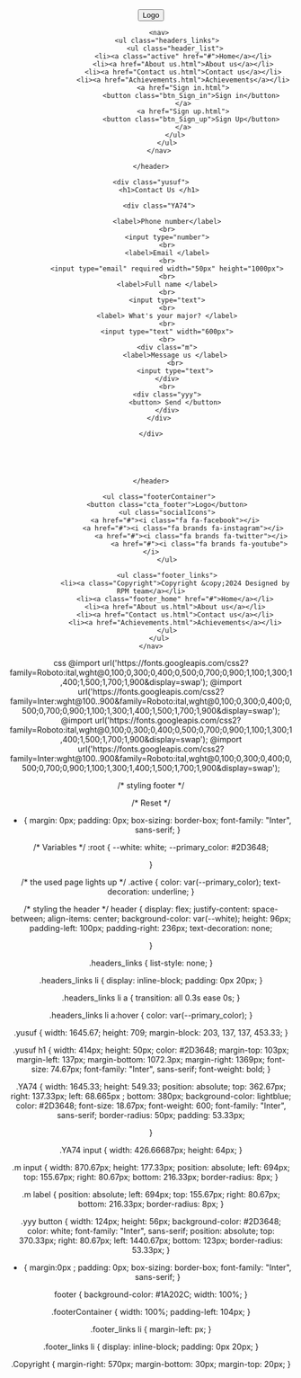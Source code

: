 <html>

<head>
    <meta charset="utf-8">
    <meta http-equiv="X-UA-Compatible" content="IE=edge">
    <title>Rpm</title>
    <meta name="description" content="">
    <meta name="viewport" content="width=device-width, initial-scale=1">
    <link rel="stylesheet" href="Header.css">
    <link rel="stylesheet" href="https://cdnjs.cloudflare.com/ajax/libs/font-awesome/4.7.0/css/font-awesome.min.css">
    <link rel="stylesheet" href="Styles/Header.css">
    <link rel="stylesheet" href="Styles/Footer.css">
    <link rel="stylesheet" href="Styles/Buttons.css">
    <link rel="stylesheet" href="Styles/Card.css">
    <link rel="stylesheet" href="Styles/Typography.css">
    <link rel="stylesheet" href="css/suii.css">
    <link rel="preconnect" href="https://fonts.googleapis.com">
    <link rel="preconnect" href="https://fonts.gstatic.com" crossorigin>
    <link href="https://fonts.googleapis.com/css2?family=Inter:wght@100..900&display=swap" rel="stylesheet">

</head>

<body>
    <header>
        <button class="btn_logo">Logo</button>

        <nav>
            <ul class="headers_links">
                <ul class="header_list">
                    <li><a class="active" href="#">Home</a></li>
                    <li><a href="About us.html">About us</a></li>
                    <li><a href="Contact us.html">Contact us</a></li>
                    <li><a href="Achievements.html">Achievements</a></li>
                    <a href="Sign in.html">
                        <button class="btn_Sign_in">Sign in</button>
                    </a>
                    <a href="Sign up.html">
                        <button class="btn_Sign_up">Sign Up</button>
                    </a>
                </ul>
            </ul>
        </nav>

    </header>

    <div class="yusuf">
        <h1>Contact Us </h1>

        <div class="YA74">

            <label>Phone number</label>
            <br>
            <input type="number">
            <br>
            <label>Email </label>
            <br>
            <input type="email" required width="50px" height="1000px">
            <br>
            <label>Full name </label>
            <br>
            <input type="text">
            <br>
            <label> What's your major? </label>
            <br>
            <input type="text" width="600px">
            <br>
            <div class="m">
                <label>Message us </label>
                <br>
                <input type="text">
            </div>
            <br>
            <div class="yyy">
                <button> Send </button>
            </div>
        </div>

    </div>





    </header>
</body>
<footer>
    <div class="pic_footer">
        <!-- <img src="image/solgan.png" alt="solgan" /> -->
    </div>
    <nav>

        <ul class="footerContainer">
            <button class="cta_footer">Logo</button>
            <ul class="socialIcons">
                <a href="#"><i class="fa fa-facebook"></i>
                    <a href="#"><i class="fa brands fa-instagram"></i>
                        <a href="#"><i class="fa brands fa-twitter"></i>
                            <a href="#"><i class="fa brands fa-youtube"></i>
            </ul>

            <ul class="footer_links">
                <li><a class="Copyright">Copyright &copy;2024 Designed by RPM team</a></li>
                <li><a class="footer_home" href="#">Home</a></li>
                <li><a href="About us.html">About us</a></li>
                <li><a href="Contact us.html">Contact us</a></li>
                <li><a href="Achievements.html">Achievements</a></li>
            </ul>
        </ul>
    </nav>




</footer>


</html>
css
@import url('https://fonts.googleapis.com/css2?family=Roboto:ital,wght@0,100;0,300;0,400;0,500;0,700;0,900;1,100;1,300;1,400;1,500;1,700;1,900&display=swap');
@import url('https://fonts.googleapis.com/css2?family=Inter:wght@100..900&family=Roboto:ital,wght@0,100;0,300;0,400;0,500;0,700;0,900;1,100;1,300;1,400;1,500;1,700;1,900&display=swap');
@import url('https://fonts.googleapis.com/css2?family=Roboto:ital,wght@0,100;0,300;0,400;0,500;0,700;0,900;1,100;1,300;1,400;1,500;1,700;1,900&display=swap');
@import url('https://fonts.googleapis.com/css2?family=Inter:wght@100..900&family=Roboto:ital,wght@0,100;0,300;0,400;0,500;0,700;0,900;1,100;1,300;1,400;1,500;1,700;1,900&display=swap');

/* styling footer */

/* Reset  */
* {
    margin: 0px;
    padding: 0px;
    box-sizing: border-box;
    font-family: "Inter", sans-serif;
}

/* Variables */
:root {
    --white: white;
    --primary_color: #2D3648;

}



/* the used page lights up */
.active {
    color: var(--primary_color);
    text-decoration: underline;
}

/* styling the header */
header {
    display: flex;
    justify-content: space-between;
    align-items: center;
    background-color: var(--white);
    height: 96px;
    padding-left: 100px;
    padding-right: 236px;
    text-decoration: none;

}

.headers_links {
    list-style: none;
}

.headers_links li {
    display: inline-block;
    padding: 0px 20px;
}

.headers_links li a {
    transition: all 0.3s ease 0s;
}

.headers_links li a:hover {
    color: var(--primary_color);
}

.yusuf {
    width: 1645.67;
    height: 709;
    margin-block: 203, 137, 137, 453.33;
}

.yusuf h1 {
    width: 414px;
    height: 50px;
    color: #2D3648;
    margin-top: 103px;
    margin-left: 137px;
    margin-bottom: 1072.3px;
    margin-right: 1369px;
    font-size: 74.67px;
    font-family: "Inter", sans-serif;
    font-weight: bold;
}

.YA74 {
    width: 1645.33;
    height: 549.33;
    position: absolute;
    top: 362.67px;
    right: 137.33px;
    left: 68.665px ;
    bottom: 380px;
    background-color: lightblue;
    color: #2D3648;
    font-size: 18.67px;
    font-weight: 600;
    font-family: "Inter", sans-serif;
    border-radius: 50px;
    padding: 53.33px;


}

.YA74 input {
    width: 426.66687px;
    height: 64px;
}

.m input {
    width: 870.67px;
    height: 177.33px;
    position: absolute;
    left: 694px;
    top: 155.67px;
    right: 80.67px;
    bottom: 216.33px;
    border-radius: 8px;
}

.m label {
    position: absolute;
    left: 694px;
    top: 155.67px;
    right: 80.67px;
    bottom: 216.33px;
    border-radius: 8px;
}

.yyy button {
    width: 124px;
    height: 56px;
    background-color: #2D3648;
    color: white;
    font-family: "Inter", sans-serif;
    position: absolute;
    top: 370.33px;
    right: 80.67px;
    left: 1440.67px;
    bottom: 123px;
    border-radius: 53.33px;
}




* {
    margin:0px  ;
    padding: 0px;
    box-sizing: border-box;
    font-family: "Inter", sans-serif;
}


footer {
    background-color: #1A202C;
    width: 100%;
}

.footerContainer {
    width: 100%;
    padding-left: 104px;
}

.footer_links li {
    margin-left: px;
}


.footer_links li {
    display: inline-block;
    padding: 0px 20px;
}

.Copyright {
    margin-right: 570px;
    margin-bottom: 30px;
    margin-top: 20px;
}
